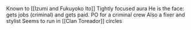 Known to [[Izumi and Fukuyoko Ito]]
Tightly focused aura
He is the face: gets jobs (criminal) and gets paid. PO for a criminal crew
Also a fixer and stylist
Seems to run in [[Clan Toreador]] circles
